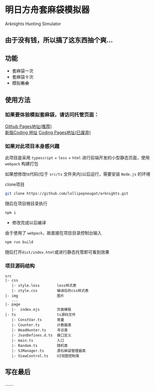 # 明日方舟套麻袋模拟器

Arknights Hunting Simulator

## 由于没有钱，所以搞了这东西抽个爽...

## 功能

- 套麻袋一次
- 套麻袋十次
- 模拟~~氪金~~

## 使用方法

### 如果要体验模拟套麻袋，请访问托管页面：<br>

[Github Pages地址(推荐)](https://www.lollipopnougat.top/arknights/)<br>
[新版Coding 地址](https://09z7l3.coding-pages.com/)
[Coding Pages地址(已废弃)](https://crepe.coding.me/arknights/)<br>

### 如果对此项目本身感兴趣

此项目是采用 `typescript` + `less` + `html` 进行前端开发的小型静态页面，使用 `webpack` 构建打包

如果想修改ts代码(位于 `src/ts` 文件夹内)以后运行，需要安装 `Node.js` 的环境

clone项目

```bash
git clone https://github.com/lollipopnougat/arknights.git
```

随后在项目根目录执行

```bash
npm i
```

- 修改完成以后编译

由于使用了 `webpack`，故直接在项目目录控制台输入

```bash
npm run build
```

随后打开`dist/index.html`或进行静态托管即可看到效果

### 项目源码结构

```plaintext
src
|- css
   |- style.less        less样式表
   |- style.css         编译后的css样式表
|- img                  图片
   ...
|- page
   |-  index.ejs        页面模板
|- ts                   ts源码文件
   |- ConstVar.ts       常量
   |- Counter.ts        计数器类
   |- HeadHunter.ts     寻访类
   |- JsonDefines.d.ts  接口定义
   |- main.ts           入口
   |- Random.ts         随机类
   |- SJManager.ts      源石麻袋管理器类
   |- ViewControl.ts    UI视图控制类
```

## 写在最后

.......
